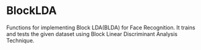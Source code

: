 # BlockLDA
Functions for implementing Block LDA(BLDA) for Face Recognition.            It trains and tests the given dataset using Block Linear Discriminant Analysis Technique.
